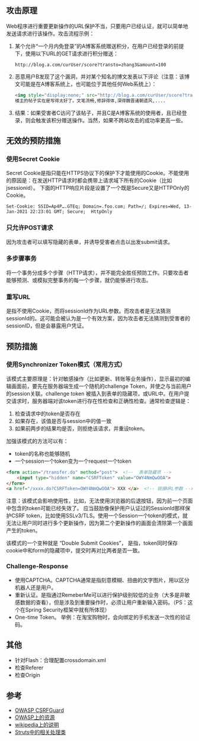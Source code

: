 ## 攻击原理
Web程序进行重要更新操作的URL保护不当，只要用户已经认证，就可以简单地发送请求进行该操作。攻击流程示例：

1. 某个允许“一个月内免登录”的A博客系统赠送积分，在用户已经登录的前提下，使用以下URL的GET请求进行积分赠送：

    ```text
    http://blog.a.com/curUser/score?transto=zhang3&amount=100
    ```

1. 恶意用户B发现了这个漏洞，并对某个知名的博文发表以下评论（注意：该博文可能是在A博客系统上，也可能位于其他任何Web系统上）：

    ```html
    <img style="display:none;" src="http://blog.a.com/curUser/score?transto=b&amount=100" />
    楼主的帖子实在是写得太好了。文笔流畅,修辞得体,深得魏晋诸朝遗风,....
    ```
1. 结果：如果受害者C访问了该帖子，并且C是A博客系统的使用者，且已经登录，则会触发该积分赠送操作。当然，如果不跨站攻击的成功率更高一些。

## 无效的预防措施
### 使用Secret Cookie
Secret Cookie是指只能在HTTPS协议下的保护下才能使用的Cookie。不能使用的原因是：在发送HTTP请求时都会携带上请求域下所有的Cookie（比如jsessionid）。
下面的HTTP响应片段是设置了一个既是Secure又是HTTPOnly的Cookie。

```
Set-Cookie: SSID=Ap4P….GTEq; Domain=.foo.com; Path=/; Expires=Wed, 13-Jan-2021 22:23:01 GMT; Secure;  HttpOnly
```

### 只允许POST请求
因为攻击者可以填写隐藏的表单，并诱导受害者点击以出发submit请求。

### 多步骤事务
将一个事务分成多个步骤（HTTP请求），并不能完全胜任预防工作。只要攻击者能够预测、或模拟完整事务的每一个步骤，就仍能够进行攻击。

### 重写URL
是指不使用Cookie，而将sessionId作为URL参数。而攻击者是无法猜测sessionId的。这可能会被认为是一个有效方案，因为攻击者无法猜测到受害者的sessionID，但是会暴露用户凭证。

## 预防措施
### 使用Synchronizer Token模式（常用方式）
该模式主要原理是：针对敏感操作（比如更新、转账等业务操作），显示最初的编辑画面前，要先在服务器端生成一个随机的challenge Token，并使之与当前用户的session关联。challenge token 被插入到表单的隐藏项，或URL中。在用户提交请求时，服务器端对该token进行存在性检查和正确性检查。通常检查逻辑是：

1. 检查请求中的token是否存在
1. 如果存在，该值是否与session中的值一致
1. 如果前两步的结果均是否，则拒绝该请求，并重设token。

加强该模式的方法可以有：
* token的名称也能够随机
* 一个session一个token变为一个request一个token

```html
<form action="/transfer.do" method="post">  <!--  表单隐藏项 -->
    <input type="hidden" name="CSRFToken" value="OWY4NmQwOOA">
</form>
<a href="/xxxx.do?CSRFToken=OWY4NmQwOOA"> XXX </a>  <!-- 链接URL参数 -->
```

注意：该模式会影响使用性，比如，无法使用浏览器的后退按钮，因为前一个页面中包含的token可能已经失效了。
应当鼓励像保护用户认证过的SessionId那样保护CSRF token，比如使用SSLv3/TLS。使用一个Session一个token的模式，就无法让用户同时进行多个更新操作，因为第二个更新操作的画面会清除第一个画面产生的token。

该模式的一个变种就是 “Double Submit Cookies”， 是指，token同时保存cookie中和form的隐藏项中，提交时再对比两者是否一致。

### Challenge-Response

* 使用CAPTCHA。CAPTCHA通常是指刻意模糊、扭曲的文字图片，用以区分机器人还是用户。
* 重新认证。是指通过RemeberMe可以进行保护级别较低的业务（大多是非敏感数据的查看），但是涉及到重要操作时，必须让用户重新输入密码。（PS：这个在Spring Security框架中就有所体现）
* One-time Token。 举例：在淘宝购物时，会向绑定的手机发送一次性的验证码。


## 其他
* 针对Flash：合理配置crossdomain.xml
* 检查Referer
* 检查Origin

## 参考
* [OWASP CSRFGuard](https://www.owasp.org/index.php/Category:OWASP_CSRFGuard_Project)
* [OWASP上的资源](https://www.owasp.org/index.php/Cross-Site_Request_Forgery_%28CSRF%29)
* [wikipedia上的说明](http://zh.wikipedia.org/zh/%E8%B7%A8%E7%AB%99%E8%AF%B7%E6%B1%82%E4%BC%AA%E9%80%A0)
* [Struts中的相关处理类](http://struts.apache.org/release/1.2.x/api/org/apache/struts/util/TokenProcessor.html)
